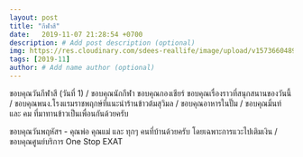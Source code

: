 ```yaml
---
layout: post
title: "กีฬาสี"
date:   2019-11-07 21:28:54 +0700
description: # Add post description (optional)
img: https://res.cloudinary.com/sdees-reallife/image/upload/v1573660489/594787238.740501.jpg # Add image post (optional)
tags: [2019-11]
author: # Add name author (optional)
---
```

ขอบคุณวันกีฬาสี (วันที่ 1) / ขอบคุณนักกีฬา ขอบคุณกองเชียร์ ขอบคุณเรื่องราวที่สนุกสนานของวันนี้ / ขอบคุณพนง.โรงแรมราชพฤกษ์ที่แนะนำร้านข้าวต้มสุวิมล / ขอบคุณอาหารในปั๊ม / ขอบคุณมิ้นท์ และ คม ที่มาทานข้าวเป็นเพื่อนกันด้วยครับ

<i class="fa fa-child" style="color:plum"></i>

ขอบคุณวันพฤหัสฯ - คุณพ่อ คุณแม่ และ ทุกๆ คนที่บ้านด้วยครับ โดยเฉพาะการแวะไปเติมเงิน / ขอบคุณศูนย์บริการ One Stop EXAT
